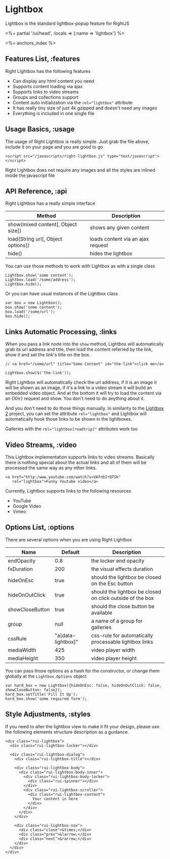# Lightbox

Lightbox is the standard lightbox-popup feature for RightJS

<%= partial '/ui/head', :locals => {:name => 'lightbox'} %>

<%= anchors_index %>

## Features List, :features

Right Lightbox has the following features

* Can display any html content you need
* Supports content loading via ajax
* Supports links to video streams
* Groups and collections support
* Content auto initialization via the `rel="lightbox"` attribute
* It has really tiny size of just 4k gzipped and doesn't need any images
* Everything is included in one single file


## Usage Basics, :usage

The usage of Right Lightbox is really simple. Just grab the file above, include it on your page and you are good to go

    <script src="/javascripts/right-lightbox.js" type="text/javascript"></script>

Right Lightbox does not require any images and all the styles are inlined inside the javascript file


## API Reference, :api

Right Lightbox has a really simple interface

Method                               | Description
-------------------------------------|---------------------------------------------------
show(mixed content\[, Object size\]) | shows any given content
load(String url\[, Object options\]) | loads content via an ajax request
hide()                               | hides the lightbox

You can use those methods to work with Lightbox as with a single class

    Lightbox.show('some content');
    Lightbox.load('/some/address');
    Lightbox.hide();

Or you can have usual instances of the Lightbox class

    var box = new Lightbox();
    box.show('some content');
    box.load('/some/url');
    box.hide();


## Links Automatic Processing, :links

When you pass a link node into the `show` method, Lightbox will automatically grab its url address and title, then load the
content referred by the link, show it and set the link's title on the box.

    // <a href="/some/url" title="Some Content" id="the-link">click me</a>

    Lightbox.show($('the-link'));

Right Lightbox will automatically check the url address, if it is an image it will be shown as an image,
if it's a link to a video stream it will build an embedded video object. And at the bottom it
will try to load the content via an {Xhr} request and show. You don't need to do anything about it.

And you don't need to do those things manually. In similarity to the
[Lightbox 2](http://www.huddletogether.com/projects/lightbox2) project, you can set the attribute
`rel="lightbox"` and Lightbox will automatically hook those links to be shown in the lightboxes.

Galleries with the `rel="lightbox[roadtrip]"` attributes work too


## Video Streams, :video

This Lightbox implementation supports links to video streams. Basically there is nothing special
about the actual links and all of them will be processed the same way as any other links.

    <a href="http:/www.youtube.com/watch?v=VAfnbIrQTSk"
       rel="lightbox">Funny Youtube video</a>

Currently, Lightbox supports links to the following resources

* YouTube
* Google Video
* Vimeo


## Options List, :options

There are several options when you are using Right Lightbox

Name            | Default | Description
----------------|---------|----------------------------------------------------------------------------------
endOpacity      | 0.8     | the locker end opacity
fxDuration      | 200     | the visual effects duration
hideOnEsc       | true    | should the lightbox be closed on the Esc button
hideOnOutClick  | true    | should the lightbox be closed on click outside of the box
showCloseButton | true    | should the close button be available
group           | null    | a name of a group for galleries
cssRule         | "a\[data-lightbox\]" | css-rule for automatically processable lightbox links
mediaWidth      | 425     | video player width
mediaHeight     | 350     | video player height

You can pass those options as a hash for the constructor, or change them globally at the `Lightbox.Options` object

    var hard_box = new Lightbox({hideOnEsc: false, hideOnOutClick: false, showCloseButton: false});
    hard_box.setTitle('Fill It Up');
    hard_box.show('some required form');


## Style Adjustments, :styles

If you need to alter the lightbox view to make it fit your design, please use the following
elements structure description as a guidance.

    <div class="rui-lightbox">
      <div class="rui-lightbox-locker"></div>

      <div class="rui-lightbox-dialog">
        <div class="rui-lightbox-title"></div>

        <div class="rui-lightbox-body">
          <div class="rui-lightbox-body-inner">
            <div class="rui-lightbox-body-locker">
              <div class="rui-spinner"></div>
            </div>
            <div class="rui-lightbox-scroller">
              <div class="rui-lightbox-content">
                Your content in here
              </div>
            </div>
          </div>
        </div>

        <div class="rui-lightbox-nav">
          <div class="close">&times;</div>
          <div class="prev">&larrow;</div>
          <div class="next">&rarrow;</div>
        </div>
      </div>
    </div>
